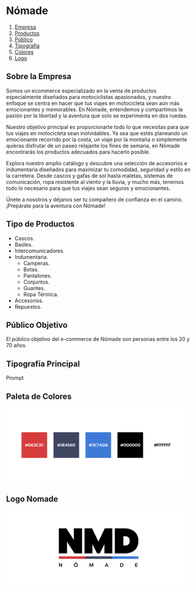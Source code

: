 # Nómade

1. [Empresa](#id1)
2. [Productos](#id2)
3. [Público](#id3)
4. [Tipografia](#id4)
5. [Colores](#id5)
6. [Logo](#id6)

## Sobre la Empresa <a name="id1"></a>

Somos un ecommerce especializado en la venta de productos especialmente diseñados para motociclistas apasionados, y nuestro enfoque se centra en hacer que tus viajes en motocicleta sean aún más emocionantes y memorables. En Nómade, entendemos y compartimos la pasión por la libertad y la aventura que solo se experimenta en dos ruedas.

Nuestro objetivo principal es proporcionarte todo lo que necesitas para que tus viajes en motocicleta sean inolvidables. Ya sea que estés planeando un emocionante recorrido por la costa, un viaje por la montaña o simplemente quieras disfrutar de un paseo relajante los fines de semana, en Nómade encontrarás los productos adecuados para hacerlo posible.

Explora nuestro amplio catálogo y descubre una selección de accesorios e indumentaria diseñados para maximizar tu comodidad, seguridad y estilo en la carretera. Desde cascos y gafas de sol hasta maletas, sistemas de comunicación, ropa resistente al viento y la lluvia, y mucho más, tenemos todo lo necesario para que tus viajes sean seguros y emocionantes.

Únete a nosotros y déjanos ser tu compañero de confianza en el camino. ¡Prepárate para la aventura con Nómade!

## Tipo de Productos <a name="id2"></a>

- Cascos.
- Baúles.
- Intercomunicadores.
- Indumentaria.
  - Camperas.
  - Botas.
  - Pantalones.
  - Conjuntos.
  - Guantes.
  - Ropa Térmica.
- Accesorios.
- Repuestos.

## Público Objetivo <a name="id3"></a>

El público objetivo del e-commerce de Nómade son personas entre los 20 y 70 años.

## Tipografía Principal <a name="id4"></a>

Prompt

## Paleta de Colores <a name="id5"></a>

![Colores](/Images/Colores.jpg "Colores e-commerce")

## Logo Nomade <a name="id6"></a>

![Logo](/Images/Logo.jpg "Logo e-commerce")
